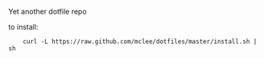 Yet another dotfile repo

to install:

		curl -L https://raw.github.com/mclee/dotfiles/master/install.sh | sh
